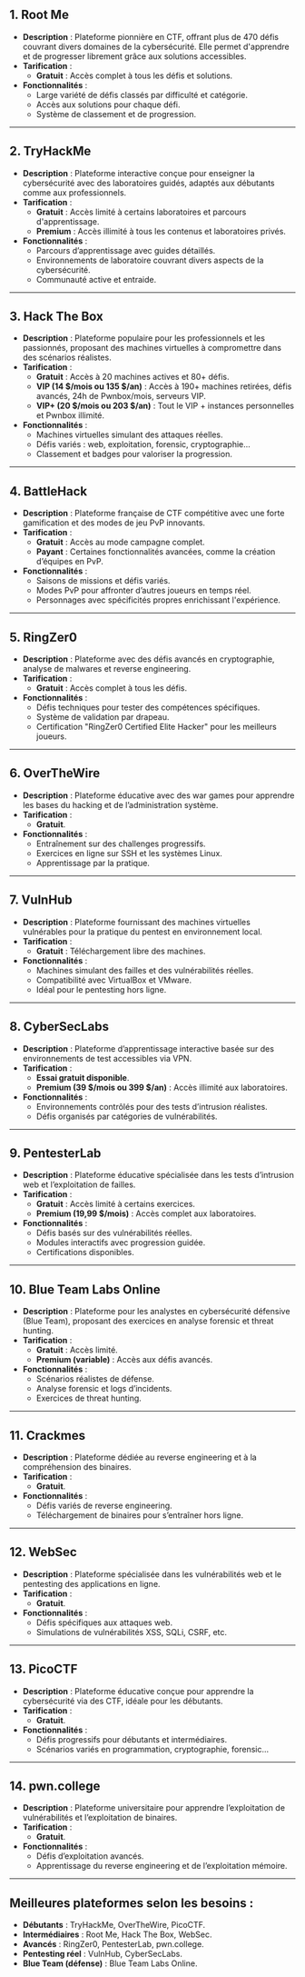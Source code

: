 ## **1. Root Me**
- **Description** : Plateforme pionnière en CTF, offrant plus de 470 défis couvrant divers domaines de la cybersécurité. Elle permet d'apprendre et de progresser librement grâce aux solutions accessibles.
- **Tarification** :
  - **Gratuit** : Accès complet à tous les défis et solutions.
- **Fonctionnalités** :
  - Large variété de défis classés par difficulté et catégorie.
  - Accès aux solutions pour chaque défi.
  - Système de classement et de progression.

---

## **2. TryHackMe**
- **Description** : Plateforme interactive conçue pour enseigner la cybersécurité avec des laboratoires guidés, adaptés aux débutants comme aux professionnels.
- **Tarification** :
  - **Gratuit** : Accès limité à certains laboratoires et parcours d'apprentissage.
  - **Premium** : Accès illimité à tous les contenus et laboratoires privés.
- **Fonctionnalités** :
  - Parcours d’apprentissage avec guides détaillés.
  - Environnements de laboratoire couvrant divers aspects de la cybersécurité.
  - Communauté active et entraide.

---

## **3. Hack The Box**
- **Description** : Plateforme populaire pour les professionnels et les passionnés, proposant des machines virtuelles à compromettre dans des scénarios réalistes.
- **Tarification** :
  - **Gratuit** : Accès à 20 machines actives et 80+ défis.
  - **VIP (14 $/mois ou 135 $/an)** : Accès à 190+ machines retirées, défis avancés, 24h de Pwnbox/mois, serveurs VIP.
  - **VIP+ (20 $/mois ou 203 $/an)** : Tout le VIP + instances personnelles et Pwnbox illimité.
- **Fonctionnalités** :
  - Machines virtuelles simulant des attaques réelles.
  - Défis variés : web, exploitation, forensic, cryptographie...
  - Classement et badges pour valoriser la progression.

---

## **4. BattleHack**
- **Description** : Plateforme française de CTF compétitive avec une forte gamification et des modes de jeu PvP innovants.
- **Tarification** :
  - **Gratuit** : Accès au mode campagne complet.
  - **Payant** : Certaines fonctionnalités avancées, comme la création d’équipes en PvP.
- **Fonctionnalités** :
  - Saisons de missions et défis variés.
  - Modes PvP pour affronter d’autres joueurs en temps réel.
  - Personnages avec spécificités propres enrichissant l'expérience.

---

## **5. RingZer0**
- **Description** : Plateforme avec des défis avancés en cryptographie, analyse de malwares et reverse engineering.
- **Tarification** :
  - **Gratuit** : Accès complet à tous les défis.
- **Fonctionnalités** :
  - Défis techniques pour tester des compétences spécifiques.
  - Système de validation par drapeau.
  - Certification "RingZer0 Certified Elite Hacker" pour les meilleurs joueurs.

---

## **6. OverTheWire**
- **Description** : Plateforme éducative avec des war games pour apprendre les bases du hacking et de l’administration système.
- **Tarification** :
  - **Gratuit**.
- **Fonctionnalités** :
  - Entraînement sur des challenges progressifs.
  - Exercices en ligne sur SSH et les systèmes Linux.
  - Apprentissage par la pratique.

---

## **7. VulnHub**
- **Description** : Plateforme fournissant des machines virtuelles vulnérables pour la pratique du pentest en environnement local.
- **Tarification** :
  - **Gratuit** : Téléchargement libre des machines.
- **Fonctionnalités** :
  - Machines simulant des failles et des vulnérabilités réelles.
  - Compatibilité avec VirtualBox et VMware.
  - Idéal pour le pentesting hors ligne.

---

## **8. CyberSecLabs**
- **Description** : Plateforme d’apprentissage interactive basée sur des environnements de test accessibles via VPN.
- **Tarification** :
  - **Essai gratuit disponible**.
  - **Premium (39 $/mois ou 399 $/an)** : Accès illimité aux laboratoires.
- **Fonctionnalités** :
  - Environnements contrôlés pour des tests d’intrusion réalistes.
  - Défis organisés par catégories de vulnérabilités.

---

## **9. PentesterLab**
- **Description** : Plateforme éducative spécialisée dans les tests d’intrusion web et l’exploitation de failles.
- **Tarification** :
  - **Gratuit** : Accès limité à certains exercices.
  - **Premium (19,99 $/mois)** : Accès complet aux laboratoires.
- **Fonctionnalités** :
  - Défis basés sur des vulnérabilités réelles.
  - Modules interactifs avec progression guidée.
  - Certifications disponibles.

---

## **10. Blue Team Labs Online**
- **Description** : Plateforme pour les analystes en cybersécurité défensive (Blue Team), proposant des exercices en analyse forensic et threat hunting.
- **Tarification** :
  - **Gratuit** : Accès limité.
  - **Premium (variable)** : Accès aux défis avancés.
- **Fonctionnalités** :
  - Scénarios réalistes de défense.
  - Analyse forensic et logs d’incidents.
  - Exercices de threat hunting.

---

## **11. Crackmes**
- **Description** : Plateforme dédiée au reverse engineering et à la compréhension des binaires.
- **Tarification** :
  - **Gratuit**.
- **Fonctionnalités** :
  - Défis variés de reverse engineering.
  - Téléchargement de binaires pour s’entraîner hors ligne.

---

## **12. WebSec**
- **Description** : Plateforme spécialisée dans les vulnérabilités web et le pentesting des applications en ligne.
- **Tarification** :
  - **Gratuit**.
- **Fonctionnalités** :
  - Défis spécifiques aux attaques web.
  - Simulations de vulnérabilités XSS, SQLi, CSRF, etc.

---

## **13. PicoCTF**
- **Description** : Plateforme éducative conçue pour apprendre la cybersécurité via des CTF, idéale pour les débutants.
- **Tarification** :
  - **Gratuit**.
- **Fonctionnalités** :
  - Défis progressifs pour débutants et intermédiaires.
  - Scénarios variés en programmation, cryptographie, forensic...

---

## **14. pwn.college**
- **Description** : Plateforme universitaire pour apprendre l’exploitation de vulnérabilités et l’exploitation de binaires.
- **Tarification** :
  - **Gratuit**.
- **Fonctionnalités** :
  - Défis d’exploitation avancés.
  - Apprentissage du reverse engineering et de l’exploitation mémoire.

---

## **Meilleures plateformes selon les besoins :**
- **Débutants** : TryHackMe, OverTheWire, PicoCTF.
- **Intermédiaires** : Root Me, Hack The Box, WebSec.
- **Avancés** : RingZer0, PentesterLab, pwn.college.
- **Pentesting réel** : VulnHub, CyberSecLabs.
- **Blue Team (défense)** : Blue Team Labs Online.
